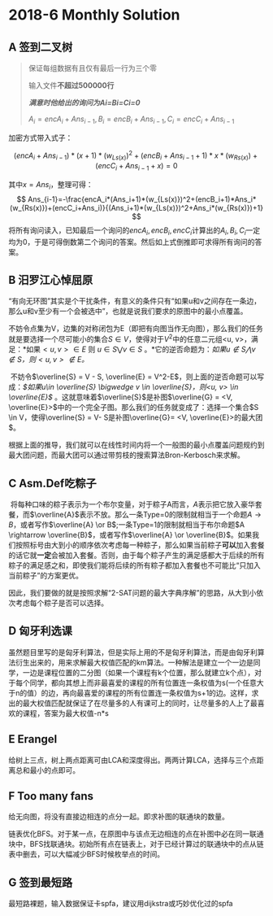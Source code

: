 # 2018-6 Monthly Solution

## A 签到二叉树

> 保证每组数据有且仅有最后一行为三个零
>
> 输入文件**不超过500000行**
>
> ***满意时他给出的询问为Ai=Bi=Ci=0***
>
> $A_i=encA_i+Ans_{i-1}, B_i=encB_i+Ans_{i-1},C_i=encC_i+Ans_{i-1}$

加密方式带入式子：

 $$(encA_i+Ans_{i-1})*(x+1)*(w_{Ls(x)})^2+(encB_i+Ans_{i-1}+1)*x*(w_{Rs(x)})+(encC_i+Ans_{i-1}+x)=0$$

其中$x=Ans_i$，整理可得：
$$
Ans_{i-1}=-\frac{encA_i*(Ans_i+1)*(w_{Ls(x)})^2+(encB_i+1)*Ans_i*(w_{Rs(x)})+(encC_i+Ans_i)}{(Ans_i+1)*(w_{Ls(x)})^2+Ans_i*(w_{Rs(x)})+1}
$$
将所有询问读入，已知最后一个询问的$encA_i, encB_i,encC_i$计算出的$A_i,B_i,C_i$一定均为0，于是可得倒数第二个询问的答案。然后如上式倒推即可求得所有询问的答案。

## B 汨罗江心悼屈原

​	“有向无环图”其实是个干扰条件，有意义的条件只有“如果u和v之间存在一条边，那么u和v至少有一个会被选中”，也就是说我们要求的原图中的最小点覆盖。

​	不妨令点集为V，边集的对称闭包为E（即把有向图当作无向图），那么我们的任务就是要选择一个尽可能小的集合$S \in V$，使得对于$V^2$中的任意二元组<u, v>，满足：*如果$<u, v> \in E$ 则 $u \in S \bigvee v \in S$ 。*它的逆否命题为：*如果$u\notin S \bigwedge v\notin S$，则$<u,v> \notin E$。*

​	不妨令$\overline{S} = V - S, \overline{E} = V^2-E$，则上面的逆否命题可以写成：*$如果u\in \overline{S} \bigwedge v \in \overline{S}，则<u, v> \in \overline{E}$* 。这就意味着$\overline{S}$是补图$\overline{G} = <V, \overline{E}>$中的一个完全子图。那么我们的任务就变成了：选择一个集合$S \in V，使得\overline{S} = V- S是补图\overline{G}= <V, \overline{E}>的最大团$。

​	根据上面的推导，我们就可以在线性时间内将一个一般图的最小点覆盖问题规约到最大团问题，而最大团可以通过带剪枝的搜索算法Bron-Kerbosch来求解。

## C Asm.Def吃粽子

​	将每种口味的粽子表示为一个布尔变量，对于粽子A而言，$A$表示把它放入豪华套餐，而$\overline{A}$表示不放。那么一条Type=0的限制就相当于一个命题$A\rightarrow B$，或者写作$\overline{A} \or B$;一条Type=1的限制就相当于布尔命题$A \rightarrow \overline{B}$，或者写作$\overline{A} \or \overline{B}$。如果我们按照标号由大到小的顺序依次考虑每一种粽子，那么如果当前粽子**可以**加入套餐的话它就**一定**会被加入套餐。否则，由于每个粽子产生的满足感都大于后续的所有粽子的满足感之和，即使我们能将后续的所有粽子都加入套餐也不可能比“只加入当前粽子”的方案更优。

​	因此，我们要做的就是按照求解“2-SAT问题的最大字典序解”的思路，从大到小依次考虑每个粽子是否可以选择。

## D 匈牙利选课

虽然题目里写的是匈牙利算法，但是实际上用的不是匈牙利算法，而是由匈牙利算法衍生出来的，用来求解最大权值匹配的km算法。一种解法是建立一个一边是同学，一边是课程位置的二分图（如果一个课程有k个位置，那么就建立k个点），对于每个同学，都向其想上而非最喜爱的课程的所有位置连一条权值为s(一个任意大于n的值）的边，再向最喜爱的课程的所有位置连一条权值为s+1的边。这样，求出的最大权值匹配就保证了在尽量多的人有课可上的同时，让尽量多的人上了最喜欢的课程，答案为最大权值-n*s

## E Erangel

给树上三点，树上两点距离可由LCA和深度得出。两两计算LCA，选择与三个点距离总和最小的点即可。

## F Too many fans

给无向图，将没有直接边相连的点分一起。即求补图的联通块的数量。

链表优化BFS。对于某一点，在原图中与该点无边相连的点在补图中必在同一联通块中，BFS找联通块。初始所有点在链表上，对于已经计算过的联通块中的点从链表中删去，可以大幅减少BFS时候枚举点的时间。

## G 签到最短路

最短路裸题，输入数据保证卡spfa，建议用dijkstra或巧妙优化过的spfa